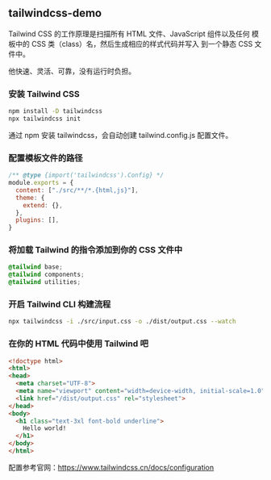 ## tailwindcss-demo

Tailwind CSS 的工作原理是扫描所有 HTML 文件、JavaScript 组件以及任何 模板中的 CSS 类（class）名，然后生成相应的样式代码并写入 到一个静态 CSS 文件中。

他快速、灵活、可靠，没有运行时负担。

### 安装 Tailwind CSS
```bash
npm install -D tailwindcss
npx tailwindcss init
```
通过 npm 安装 tailwindcss，会自动创建 tailwind.config.js 配置文件。
### 配置模板文件的路径
```js
/** @type {import('tailwindcss').Config} */
module.exports = {
  content: ["./src/**/*.{html,js}"],
  theme: {
    extend: {},
  },
  plugins: [],
}
```
### 将加载 Tailwind 的指令添加到你的 CSS 文件中
```css
@tailwind base;
@tailwind components;
@tailwind utilities;
```
### 开启 Tailwind CLI 构建流程
```bash
npx tailwindcss -i ./src/input.css -o ./dist/output.css --watch
```
### 在你的 HTML 代码中使用 Tailwind 吧
```html
<!doctype html>
<html>
<head>
  <meta charset="UTF-8">
  <meta name="viewport" content="width=device-width, initial-scale=1.0">
  <link href="/dist/output.css" rel="stylesheet">
</head>
<body>
  <h1 class="text-3xl font-bold underline">
    Hello world!
  </h1>
</body>
</html>
```
配置参考官网：https://www.tailwindcss.cn/docs/configuration